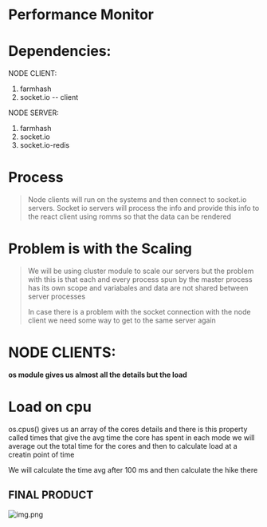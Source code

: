 # Performance Monitor

# Dependencies:

NODE CLIENT:

1.  farmhash
2.  socket.io -- client

NODE SERVER:

1.  farmhash
2.  socket.io
3.  socket.io-redis

# Process

> Node clients will run on the systems and then connect to socket.io servers. Socket io servers will process the info and provide this info to the react client using romms so that the data can be rendered

# Problem is with the Scaling

> We will be using cluster module to scale our servers but the problem with this is that each and every process spun by the master process has its own scope and variabales and data are not shared between server processes
> 
> In case there is a problem with the socket connection with the node client we need some way to get to the same server again

# **NODE CLIENTS:**

**os module gives us almost all the details but the load**

# Load on cpu

os.cpus() gives us an array of the cores details and there is this property called times that give the avg time the core has spent in each mode we will average out the total time for the cores and then to calculate load at a creatin point of time 

We will calculate the time avg after 100 ms and then calculate the hike there



## FINAL PRODUCT
![img.png]("img.png")